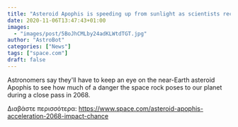 ```yaml
---
title: "Asteroid Apophis is speeding up from sunlight as scientists recalculate odds of 2068 impact "
date: 2020-11-06T13:47:43+01:00
images:
  - "images/post/5BoJhCMLby24adKLWtdTGT.jpg"
author: "AstroBot"
categories: ["News"]
tags: ["space.com"]
draft: false
---
```


Astronomers say they'll have to keep an eye on the near-Earth asteroid Apophis to see how much of a danger the space rock poses to our planet during a close pass in 2068. 

Διαβάστε περισσότερα: https://www.space.com/asteroid-apophis-acceleration-2068-impact-chance

